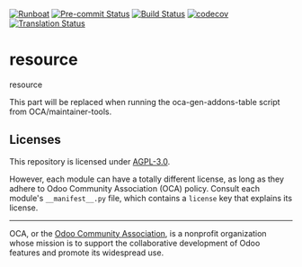 
[![Runboat](https://img.shields.io/badge/runboat-Try%20me-875A7B.png)](https://runboat.odoo-community.org/builds?repo=OCA/resource&target_branch=18.0)
[![Pre-commit Status](https://github.com/OCA/resource/actions/workflows/pre-commit.yml/badge.svg?branch=18.0)](https://github.com/OCA/resource/actions/workflows/pre-commit.yml?query=branch%3A18.0)
[![Build Status](https://github.com/OCA/resource/actions/workflows/test.yml/badge.svg?branch=18.0)](https://github.com/OCA/resource/actions/workflows/test.yml?query=branch%3A18.0)
[![codecov](https://codecov.io/gh/OCA/resource/branch/18.0/graph/badge.svg)](https://codecov.io/gh/OCA/resource)
[![Translation Status](https://translation.odoo-community.org/widgets/resource-18-0/-/svg-badge.svg)](https://translation.odoo-community.org/engage/resource-18-0/?utm_source=widget)

<!-- /!\ do not modify above this line -->

# resource

resource

<!-- /!\ do not modify below this line -->

<!-- prettier-ignore-start -->

[//]: # (addons)

This part will be replaced when running the oca-gen-addons-table script from OCA/maintainer-tools.

[//]: # (end addons)

<!-- prettier-ignore-end -->

## Licenses

This repository is licensed under [AGPL-3.0](LICENSE).

However, each module can have a totally different license, as long as they adhere to Odoo Community Association (OCA)
policy. Consult each module's `__manifest__.py` file, which contains a `license` key
that explains its license.

----
OCA, or the [Odoo Community Association](http://odoo-community.org/), is a nonprofit
organization whose mission is to support the collaborative development of Odoo features
and promote its widespread use.
